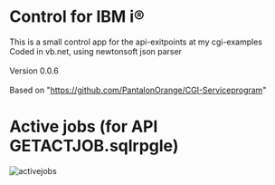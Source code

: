 # Control for IBM i®

This is a small control app for the api-exitpoints at my cgi-examples<br>
Coded in vb.net, using newtonsoft json parser<br><br>
Version 0.0.6<br><br>
Based on "https://github.com/PantalonOrange/CGI-Serviceprogram"

# Active jobs (for API GETACTJOB.sqlrpgle)
![activejobs](https://github.com/PantalonOrange/IBM-i-Activejobs/blob/master/actjob.png)
